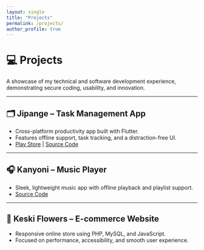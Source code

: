 ```yaml
---
layout: single
title: "Projects"
permalink: /projects/
author_profile: true
---
```



# 💻 Projects

A showcase of my technical and software development experience, demonstrating secure coding, usability, and innovation.

---

## 🗂️ Jipange – Task Management App
- Cross-platform productivity app built with Flutter.
- Features offline support, task tracking, and a distraction-free UI.
- [Play Store](https://play.google.com/store/apps/details?id=com.inktonedesign.jipange) | [Source Code](https://github.com/munania/Jipange)

---

## 🎧 Kanyoni – Music Player
- Sleek, lightweight music app with offline playback and playlist support.  
- [Source Code](https://github.com/munania/kanyoni)

---

## 🌸 Keski Flowers – E-commerce Website
- Responsive online store using PHP, MySQL, and JavaScript.  
- Focused on performance, accessibility, and smooth user experience.

